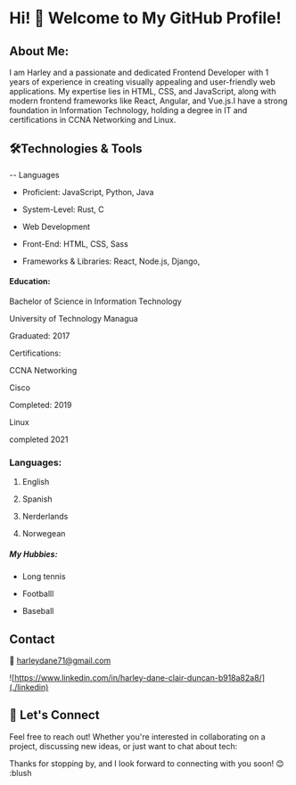 # Hi! 👋 Welcome to My GitHub Profile!

## About Me:

I am Harley and a passionate and dedicated Frontend Developer with 1 years of
experience in creating visually appealing and user-friendly web applications. My
expertise lies in HTML, CSS, and JavaScript, along with modern frontend
frameworks like React, Angular, and Vue.js.I have a strong foundation in
Information Technology, holding a degree in IT and certifications in CCNA
Networking and Linux.


## 🛠️Technologies & Tools
-- Languages

- Proficient: JavaScript, Python, Java
  

-  System-Level: Rust, C
  
- Web Development
 

- Front-End: HTML, CSS, Sass


-  Frameworks & Libraries: React, Node.js, Django, 


#### Education:

Bachelor of Science in Information Technology

University of Technology Managua

Graduated: 2017

Certifications:

CCNA Networking

Cisco

Completed: 2019

Linux

completed 2021

### Languages:

1. English

2. Spanish

3. Nerderlands

4. Norwegean

##### My Hubbies:

- Long tennis

- Footballl

- Baseball

## Contact

📧 harleydane71@gmail.com 


![https://www.linkedin.com/in/harley-dane-clair-duncan-b918a82a8/](./linkedin)

 


## 🤝 Let's Connect

 
Feel free to reach out! Whether you're interested in collaborating on a project, discussing new ideas, or just want to chat about tech:

 
Thanks for stopping by, and I look forward to connecting with you soon!
😊 :blush

